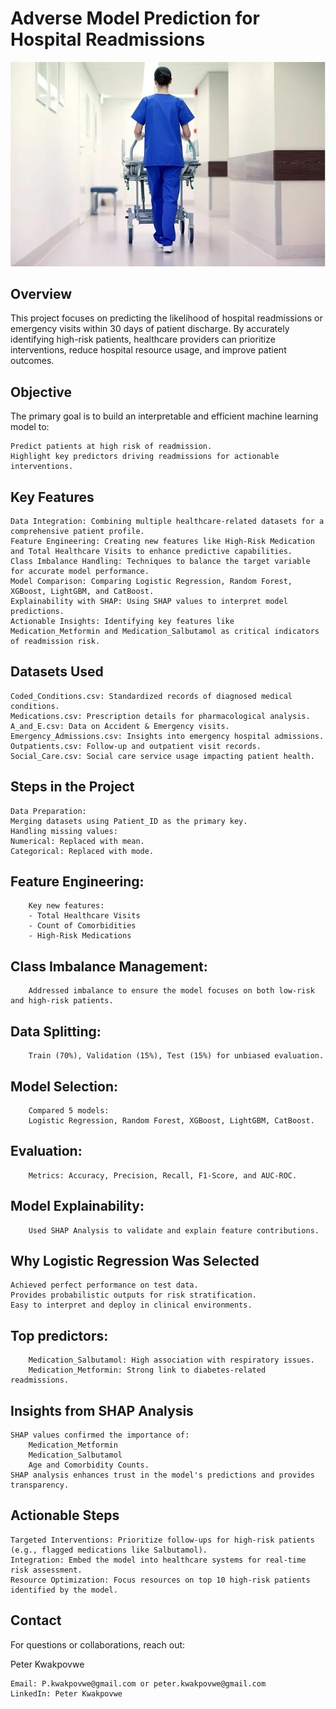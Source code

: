 
# Adverse Model Prediction for Hospital Readmissions


![Description of Image](https://github.com/kwakpovwe/Predict-30-day-hospital-readmission-or-emergency-visits-likelihood./blob/main/DATASET/hospitalization.jpg?raw=true)



## Overview

This project focuses on predicting the likelihood of hospital readmissions or emergency visits within 30 days of patient discharge. By accurately identifying high-risk patients, healthcare providers can prioritize interventions, reduce hospital resource usage, and improve patient outcomes.

## Objective

The primary goal is to build an interpretable and efficient machine learning model to:

    Predict patients at high risk of readmission.
    Highlight key predictors driving readmissions for actionable interventions.

## Key Features

    Data Integration: Combining multiple healthcare-related datasets for a comprehensive patient profile.
    Feature Engineering: Creating new features like High-Risk Medication and Total Healthcare Visits to enhance predictive capabilities.
    Class Imbalance Handling: Techniques to balance the target variable for accurate model performance.
    Model Comparison: Comparing Logistic Regression, Random Forest, XGBoost, LightGBM, and CatBoost.
    Explainability with SHAP: Using SHAP values to interpret model predictions.
    Actionable Insights: Identifying key features like Medication_Metformin and Medication_Salbutamol as critical indicators of readmission risk.

## Datasets Used

    Coded_Conditions.csv: Standardized records of diagnosed medical conditions.
    Medications.csv: Prescription details for pharmacological analysis.
    A_and_E.csv: Data on Accident & Emergency visits.
    Emergency_Admissions.csv: Insights into emergency hospital admissions.
    Outpatients.csv: Follow-up and outpatient visit records.
    Social_Care.csv: Social care service usage impacting patient health.

## Steps in the Project

    Data Preparation:
    Merging datasets using Patient_ID as the primary key.
    Handling missing values:
    Numerical: Replaced with mean.
    Categorical: Replaced with mode.
    
## Feature Engineering:
        Key new features:
        - Total Healthcare Visits
        - Count of Comorbidities
        - High-Risk Medications

## Class Imbalance Management:
        Addressed imbalance to ensure the model focuses on both low-risk and high-risk patients.

## Data Splitting:
        Train (70%), Validation (15%), Test (15%) for unbiased evaluation.

## Model Selection:
        Compared 5 models:
        Logistic Regression, Random Forest, XGBoost, LightGBM, CatBoost.

## Evaluation:
        Metrics: Accuracy, Precision, Recall, F1-Score, and AUC-ROC.

## Model Explainability:
        Used SHAP Analysis to validate and explain feature contributions.

## Why Logistic Regression Was Selected

    Achieved perfect performance on test data.
    Provides probabilistic outputs for risk stratification.
    Easy to interpret and deploy in clinical environments.

## Top predictors:
        Medication_Salbutamol: High association with respiratory issues.
        Medication_Metformin: Strong link to diabetes-related readmissions.

## Insights from SHAP Analysis

    SHAP values confirmed the importance of:
        Medication_Metformin
        Medication_Salbutamol
        Age and Comorbidity Counts.
    SHAP analysis enhances trust in the model's predictions and provides transparency.

## Actionable Steps

    Targeted Interventions: Prioritize follow-ups for high-risk patients (e.g., flagged medications like Salbutamol).
    Integration: Embed the model into healthcare systems for real-time risk assessment.
    Resource Optimization: Focus resources on top 10 high-risk patients identified by the model.

## Contact

For questions or collaborations, reach out:

Peter Kwakpovwe

    Email: P.kwakpovwe@gmail.com or peter.kwakpovwe@gmail.com
    LinkedIn: Peter Kwakpovwe
